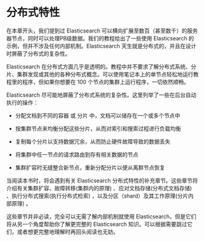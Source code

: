 # 分布式特性

在本章开头，我们提到过 Elasticsearch 可以横向扩展至数百（甚至数千）的服务器节点，同时可以处理PB级数据。我们的教程给出了一些使用 Elasticsearch 的示例，但并不涉及任何内部机制。Elasticsearch 天生就是分布式的，并且在设计时屏蔽了分布式的复杂性。

Elasticsearch 在分布式方面几乎是透明的。教程中并不要求了解分布式系统、分片、集群发现或其他的各种分布式概念。可以使用笔记本上的单节点轻松地运行教程里的程序，但如果你想要在 100 个节点的集群上运行程序，一切依然顺畅。

Elasticsearch 尽可能地屏蔽了分布式系统的复杂性。这里列举了一些在后台自动执行的操作：

* 分配文档到不同的容器 或 分片 中，文档可以储存在一个或多个节点中

* 按集群节点来均衡分配这些分片，从而对索引和搜索过程进行负载均衡

* 复制每个分片以支持数据冗余，从而防止硬件故障导致的数据丢失

* 将集群中任一节点的请求路由到存有相关数据的节点

* 集群扩容时无缝整合新节点，重新分配分片以便从离群节点恢复

当阅读本书时，将会遇到有关 Elasticsearch 分布式特性的补充章节。这些章节将介绍有关集群扩容、故障转移(集群内的原理) 、应对文档存储(分布式文档存储) 、执行分布式搜索(执行分布式检索) ，以及分区（shard）及其工作原理(分片内部原理) 。

这些章节并非必读，完全可以无需了解内部机制就使用 Elasticsearch，但是它们将从另一个角度帮助你了解更完整的 Elasticsearch 知识。可以根据需要跳过它们，或者想更完整地理解时再回头阅读也无妨。
